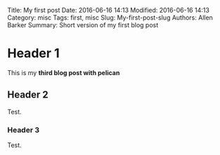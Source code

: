 Title: My first post
Date: 2016-06-16 14:13
Modified: 2016-06-16 14:13
Category: misc
Tags: first, misc
Slug: My-first-post-slug
Authors: Allen Barker
Summary: Short version of my first blog post

# Header 1

This is my **third blog post with pelican**

## Header 2

Test.

### Header 3

Test.

